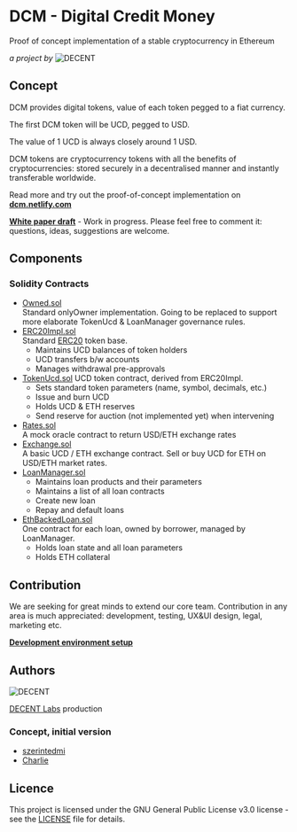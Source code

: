 # DCM - Digital Credit Money
Proof of concept implementation of a stable cryptocurrency in Ethereum

_a project by_ ![DECENT](http://www.decent.org/images/logo-voronoi_120x33.png)

## Concept
DCM provides digital tokens, value of each token pegged to a fiat currency.

The first DCM token will be UCD, pegged to USD.

The value of 1 UCD is always closely around 1 USD.

DCM tokens are cryptocurrency tokens with all the benefits of cryptocurrencies: stored securely in a decentralised manner and instantly transferable worldwide.

Read more and try out the proof-of-concept implementation on **[dcm.netlify.com](http://dcm.netlify.com)**

**[White paper draft](http://bit.ly/augmint-wp)** - Work in progress. Please feel free to comment it: questions, ideas, suggestions are welcome.

## Components
### Solidity Contracts
* [Owned.sol](./contracts/Owned.sol)  
  Standard onlyOwner implementation. Going to be replaced to support more elaborate TokenUcd & LoanManager governance rules.
* [ERC20Impl.sol](./contracts/ERC20Impl.sol)  
  Standard [ERC20](https://theethereum.wiki/w/index.php/ERC20_Token_Standard) token base.
  * Maintains UCD balances of token holders
  * UCD transfers b/w accounts
  * Manages withdrawal pre-approvals
* [TokenUcd.sol](./contracts/TokenUcd.sol)
  UCD token contract, derived from ERC20Impl.
  * Sets standard token parameters (name, symbol, decimals, etc.)
  * Issue and burn UCD
  * Holds UCD & ETH reserves
  * Send reserve for auction (not implemented yet) when intervening
* [Rates.sol](./contracts/Rates.sol)  
  A mock oracle contract to return USD/ETH exchange rates
* [Exchange.sol](./contracts/Exchange.sol)  
  A basic UCD / ETH exchange contract. Sell or buy UCD for ETH on USD/ETH market rates.
* [LoanManager.sol](./contracts/LoanManager.sol)  
  * Maintains loan products and their parameters
  * Maintains a list of all loan contracts
  * Create new loan
  * Repay and default loans
* [EthBackedLoan.sol](./contracts/EthBackedLoan.sol)  
  One contract for each loan, owned by borrower, managed by LoanManager.
  * Holds loan state and all loan parameters
  * Holds ETH collateral

 ## Contribution
 We are seeking for great minds to extend our core team. Contribution in any area is much appreciated: development, testing, UX&UI design, legal, marketing etc.


**[Development environment setup](docs/developmentEnvironment.md)**

## Authors
![DECENT](http://www.decent.org/images/logo-voronoi_120x33.png)

[DECENT Labs](http://www.decent.org) production

### Concept, initial version
* [szerintedmi](https://github.com/szerintedmi)
* [Charlie](https://github.com/krosza)

## Licence
This project is licensed under the GNU General Public License v3.0 license - see the [LICENSE](LICENSE) file for details.
